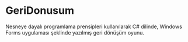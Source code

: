 # GeriDonusum
Nesneye dayalı programlama prensipleri kullanılarak C# dilinde, Windows Forms uygulaması şeklinde yazılmış geri dönüşüm oyunu.
